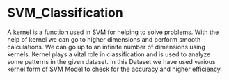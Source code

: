 # SVM_Classification
A kernel is a function used in SVM for helping to solve problems. With the help of kernel we can go to higher dimensions and perform smooth calculations.
We can go up to an infinite number of dimensions using kernels. Kernel plays a vital role in classification and is used to analyze some patterns in the given dataset.
In this Dataset we have used various kernel form of SVM Model to check for the accuracy and higher efficiency.
